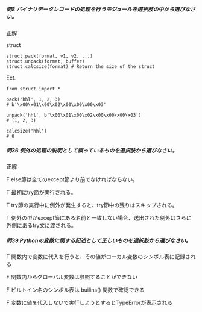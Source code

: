 ##### 問8 バイナリデータレコードの処理を行うモジュールを選択肢の中から選びなさい。

正解

struct

```
struct.pack(format, v1, v2, ...)
struct.unpack(format, buffer)
struct.calcsize(format) # Return the size of the struct
```

Ect.

```
from struct import *

pack('hhl', 1, 2, 3)
# b'\x00\x01\x00\x02\x00\x00\x00\x03'

unpack('hhl', b'\x00\x01\x00\x02\x00\x00\x00\x03')
# (1, 2, 3)

calcsize('hhl')
# 8
```

##### 問36 例外の処理の説明として誤っているものを選択肢から選びなさい。

正解

F else節は全てのexcept節より前でなければならない。

T 最初にtry節が実行される。

T try節の実行中に例外が発生すると、try節中の残りはスキップされる。

T 例外の型がexcept節にある名前と一致しない場合、送出された例外はさらに外側にあるtry文に渡される。

##### 問39 Pythonの変数に関する記述として正しいものを選択肢から選びなさい。

T 関数内で変数に代入を行うと、その値がローカル変数のシンボル表に記録される

F 関数内からグローバル変数は参照することができない

F ビルトイン名のシンボル表は builins() 関数で確認できる

F 変数に値を代入しないで実行しようとするとTypeErrorが表示される
